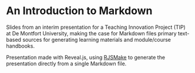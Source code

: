 # An Introduction to Markdown

Slides from an interim presentation for a Teaching Innovation Project (TIP) at De Montfort University, making the case for Markdown files primary text-based sources for generating learning materials and module/course handbooks.

Presentation made with Reveal.js, using [RJSMake](https://github.com/eosrei/rjsmake) to generate the presentation directly from a single Markdown file.